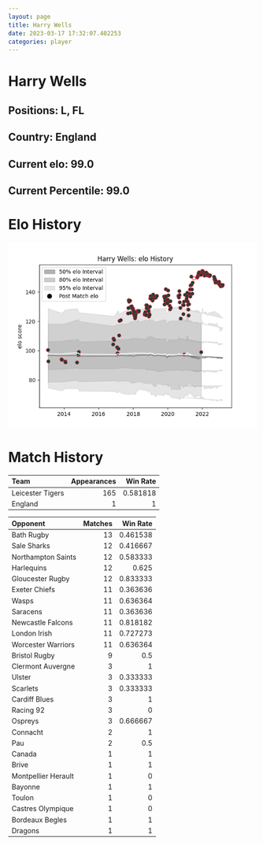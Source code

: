 ```yaml
---  
layout: page  
title: Harry Wells  
date: 2023-03-17 17:32:07.402253  
categories: player  
---
```

# Harry Wells

## Positions: L, FL

## Country: England

## Current elo: 99.0

## Current Percentile: 99.0

# Elo History


![elo history](history_HarryWells.png)
# Match History


| Team             |   Appearances |   Win Rate |
|:-----------------|--------------:|-----------:|
| Leicester Tigers |           165 |   0.581818 |
| England          |             1 |   1        |

| Opponent            |   Matches |   Win Rate |
|:--------------------|----------:|-----------:|
| Bath Rugby          |        13 |   0.461538 |
| Sale Sharks         |        12 |   0.416667 |
| Northampton Saints  |        12 |   0.583333 |
| Harlequins          |        12 |   0.625    |
| Gloucester Rugby    |        12 |   0.833333 |
| Exeter Chiefs       |        11 |   0.363636 |
| Wasps               |        11 |   0.636364 |
| Saracens            |        11 |   0.363636 |
| Newcastle Falcons   |        11 |   0.818182 |
| London Irish        |        11 |   0.727273 |
| Worcester Warriors  |        11 |   0.636364 |
| Bristol Rugby       |         9 |   0.5      |
| Clermont Auvergne   |         3 |   1        |
| Ulster              |         3 |   0.333333 |
| Scarlets            |         3 |   0.333333 |
| Cardiff Blues       |         3 |   1        |
| Racing 92           |         3 |   0        |
| Ospreys             |         3 |   0.666667 |
| Connacht            |         2 |   1        |
| Pau                 |         2 |   0.5      |
| Canada              |         1 |   1        |
| Brive               |         1 |   1        |
| Montpellier Herault |         1 |   0        |
| Bayonne             |         1 |   1        |
| Toulon              |         1 |   0        |
| Castres Olympique   |         1 |   0        |
| Bordeaux Begles     |         1 |   1        |
| Dragons             |         1 |   1        |